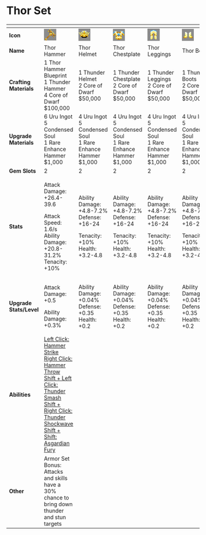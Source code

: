 # Thor Set



<table data-header-hidden><thead><tr><th width="150"></th><th width="273"></th><th width="279"></th><th width="285"></th><th width="309"></th><th width="293"></th></tr></thead><tbody><tr><td><strong>Icon</strong></td><td><img src="../../../../.gitbook/assets/image (103).png" alt="" data-size="original"></td><td><img src="../../../../.gitbook/assets/image (104).png" alt="" data-size="original"></td><td><img src="../../../../.gitbook/assets/image (105).png" alt="" data-size="original"></td><td><img src="../../../../.gitbook/assets/image (106).png" alt="" data-size="original"></td><td><img src="../../../../.gitbook/assets/image (107).png" alt="" data-size="original"></td></tr><tr><td><strong>Name</strong></td><td>Thor Hammer</td><td>Thor Helmet</td><td>Thor Chestplate</td><td>Thor Leggings</td><td>Thor Boots</td></tr><tr><td><strong>Crafting Materials</strong></td><td>1 Thor Hammer Blueprint<br>1 Thunder Hammer<br>4 Core of Dwarf<br>$100,000</td><td>1 Thunder Helmet<br>2 Core of Dwarf<br>$50,000</td><td>1 Thunder Chestplate<br>2 Core of Dwarf<br>$50,000</td><td>1 Thunder Leggings<br>2 Core of Dwarf<br>$50,000</td><td>1 Thunder Boots<br>2 Core of Dwarf<br>$50,000</td></tr><tr><td><strong>Upgrade Materials</strong></td><td>6 Uru Ingot<br>5 Condensed Soul<br>1 Rare Enhance Hammer<br>$1,000</td><td>4 Uru Ingot<br>5 Condensed Soul<br>1 Rare Enhance Hammer<br>$1,000</td><td>4 Uru Ingot<br>5 Condensed Soul<br>1 Rare Enhance Hammer<br>$1,000</td><td>4 Uru Ingot<br>5 Condensed Soul<br>1 Rare Enhance Hammer<br>$1,000</td><td>4 Uru Ingot<br>5 Condensed Soul<br>1 Rare Enhance Hammer<br>$1,000</td></tr><tr><td><strong>Gem Slots</strong></td><td>2</td><td>2</td><td>2</td><td>2</td><td>2</td></tr><tr><td><strong>Stats</strong></td><td><p>Attack Damage: +26.4-39.6</p><p>Attack Speed: 1.6/s<br>Ability Damage: +20.8-31.2%<br>Tenacity: +10%</p></td><td><p>Ability Damage: +4.8-7.2%<br>Defense: +16-24</p><p>Tenacity: +10%<br>Health: +3.2-4.8</p></td><td><p>Ability Damage: +4.8-7.2%<br>Defense: +16-24</p><p>Tenacity: +10%<br>Health: +3.2-4.8</p></td><td><p>Ability Damage: +4.8-7.2%<br>Defense: +16-24</p><p>Tenacity: +10%<br>Health: +3.2-4.8</p></td><td><p>Ability Damage: +4.8-7.2%<br>Defense: +16-24</p><p>Tenacity: +10%<br>Health: +3.2-4.8</p></td></tr><tr><td><strong>Upgrade Stats/Level</strong></td><td><p>Attack Damage: +0.5</p><p>Ability Damage: +0.3%</p></td><td>Ability Damage: +0.04%<br>Defense: +0.35<br>Health: +0.2</td><td>Ability Damage: +0.04%<br>Defense: +0.35<br>Health: +0.2</td><td>Ability Damage: +0.04%<br>Defense: +0.35<br>Health: +0.2</td><td>Ability Damage: +0.04%<br>Defense: +0.35<br>Health: +0.2</td></tr><tr><td><strong>Abilities</strong></td><td><a href="../../abilities/thor.md">Left Click: Hammer Strike<br>Right Click: Hammer Throw<br>Shift + Left Click: Thunder Smash<br>Shift + Right Click: Thunder Shockwave<br>Shift + Shift: Asgardian Fury</a></td><td></td><td></td><td></td><td></td></tr><tr><td><strong>Other</strong></td><td>Armor Set Bonus:<br>Attacks and skills have a 30% chance to bring down thunder and stun targets</td><td></td><td></td><td></td><td></td></tr></tbody></table>

